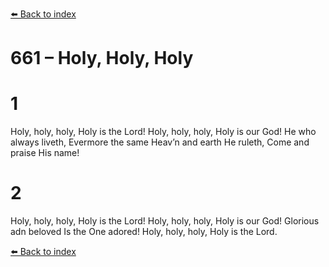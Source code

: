 [⬅️ Back to index](../README.md)

# 661 – Holy, Holy, Holy


# 1
Holy, holy, holy, Holy is the Lord!
Holy, holy, holy, Holy is our God!
He who always liveth, Evermore the same
Heav’n and earth He ruleth, Come and praise His name!

# 2
Holy, holy, holy, Holy is the Lord!
Holy, holy, holy, Holy is our God!
Glorious adn beloved Is the One adored!
Holy, holy, holy, Holy is the Lord.

[⬅️ Back to index](../README.md)
